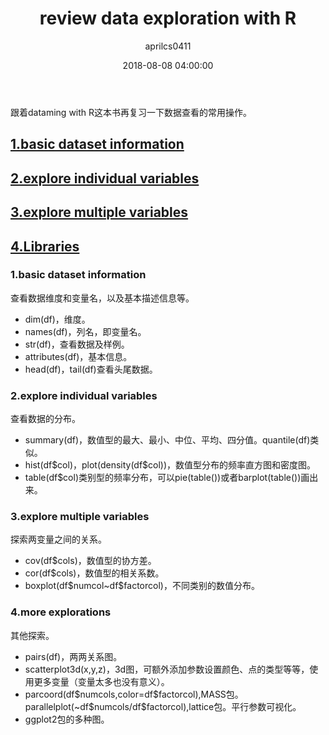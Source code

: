 ﻿---
layout: post
title: review data exploration with R

date: 2018-08-08 04:00:00
tags: graph R
author: aprilcs0411
---





   
<p>跟着dataming with R这本书再复习一下数据查看的常用操作。</p>
<h2 id="heading1"><a href="#basic">1.basic dataset information</a></h2>
<h2 id="heading2"><a href="#b2">2.explore individual variables</a></h2>
<h2 id="heading3"><a href="#b3">3.explore multiple variables</a></h2>
<h2 id="heading4"><a href="#b4">4.Libraries</a></h2>






<h3 id="basic" name="basic">1.basic dataset information</h3>
<p>查看数据维度和变量名，以及基本描述信息等。</p>
<ul>
<li>dim(df)，维度。</li>
<li>names(df)，列名，即变量名。</li>
<li>str(df)，查看数据及样例。</li>
<li>attributes(df)，基本信息。</li>
<li>head(df)，tail(df)查看头尾数据。</li>
</ul>

<h3 id="b2" name="b2">2.explore individual variables</h3>
<p>查看数据的分布。</p>
<ul>
<li>summary(df)，数值型的最大、最小、中位、平均、四分值。quantile(df)类似。</li>
<li>hist(df$col)，plot(density(df$col))，数值型分布的频率直方图和密度图。</li>
<li>table(df$col)类别型的频率分布，可以pie(table())或者barplot(table())画出来。</li>
</ul>

<h3 id="b3" name="b3">3.explore multiple variables</h3>
<p>探索两变量之间的关系。</p>
<ul>
<li>cov(df$cols)，数值型的协方差。</li>
<li>cor(df$cols)，数值型的相关系数。</li>
<li>boxplot(df$numcol~df$factorcol)，不同类别的数值分布。</li>
</ul>



<h3 id="b4" name="b4">4.more explorations</h3>
<p>其他探索。</p>
<ul>
<li>pairs(df)，两两关系图。</li>
<li>scatterplot3d(x,y,z)，3d图，可额外添加参数设置颜色、点的类型等等，使用更多变量（变量太多也没有意义）。</li>
<li>parcoord(df$numcols,color=df$factorcol),MASS包。parallelplot(~df$numcols/df$factorcol),lattice包。平行参数可视化。</li>
<li>ggplot2包的多种图。</li>
</ul>

